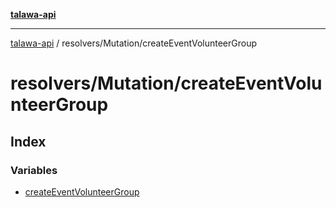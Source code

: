 [**talawa-api**](../../../README.md)

***

[talawa-api](../../../modules.md) / resolvers/Mutation/createEventVolunteerGroup

# resolvers/Mutation/createEventVolunteerGroup

## Index

### Variables

- [createEventVolunteerGroup](variables/createEventVolunteerGroup.md)
